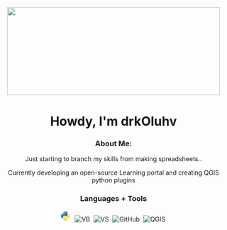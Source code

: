 <div id="header" align="center">
  <img src="https://i.giphy.com/media/iFkHQLzYA09Zm/giphy.webp" width="480" height="198"/>

  # Howdy, I'm drkOluhv


### About Me:
Just starting to branch my skills from making spreadsheets..

Currently developing an open-source Learning portal and creating QGIS python plugins

### Languages + Tools

<div>
  <img src="https://raw.githubusercontent.com/devicons/devicon/1119b9f84c0290e0f0b38982099a2bd027a48bf1/icons/python/python-original.svg" title="Python" alt="Python" width="25" height="25"/>&nbsp;
  <img src="https://upload.wikimedia.org/wikipedia/commons/4/40/VB.NET_Logo.svg" title="VB" alt="VB" width="25" height="25"/>&nbsp;
  <image src="https://raw.githubusercontent.com/devicons/devicon/1119b9f84c0290e0f0b38982099a2bd027a48bf1/icons/vscode/vscode-original.svg" title="VS" alt="VS" width="25" height="25"/>&nbsp;
  <image src="https://raw.githubusercontent.com/devicons/devicon/1119b9f84c0290e0f0b38982099a2bd027a48bf1/icons/github/github-original.svg" title="GitHub" alt="GitHub" width="25" height="25"/>&nbsp;
  <img src="https://upload.wikimedia.org/wikipedia/commons/9/91/QGIS_logo_new.svg" title="QGIS" alt="QGIS" width="25" height="25"/>&nbsp;
                                                                                                                                 </div>
   
<!--
 ![Linkedin Badge](https://camo.githubusercontent.com/66827c53581cfee18c55618697d74a3c6167932d3c1980fba2019ef7a3e553b0/68747470733a2f2f696d672e736869656c64732e696f2f62616467652f2d507974686f6e2d626c61636b3f7374796c653d666c61742d737175617265266c6f676f3d507974686f6e)
 ![MySQL Badge](https://camo.githubusercontent.com/1a085b81c0ac63ef70d22ee1a67560c1bdd5c42038ba20d129d89e7de5603953/68747470733a2f2f696d672e736869656c64732e696f2f62616467652f2d4d7953514c2d626c61636b3f7374796c653d666c61742d737175617265266c6f676f3d6d7973716c)
![Top Langs](https://github-readme-stats.vercel.app/api/top-langs/?username=drkOluhv&layout=compact&theme=vision-friendly-dark)](https://github.com/anuraghazra/github-readme-stats)
-->

